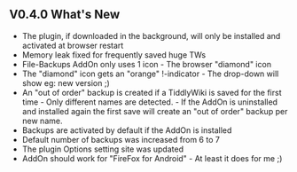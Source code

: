 ## V0.4.0 What's New

 - The plugin, if downloaded in the background, will only be installed and activated at browser restart
 - Memory leak fixed for frequently saved huge TWs
 - File-Backups AddOn only uses 1 icon - The browser "diamond" icon
 - The "diamond" icon gets an "orange" !-indicator
         - The drop-down will show eg: new version ;)
 - An "out of order" backup is created if a TiddlyWiki is saved for the first time
         - Only different names are detected.
         - If the AddOn is uninstalled and installed again the first save will create an "out of order" backup per new name.
 - Backups are activated by default if the AddOn is installed
 - Default number of backups was increased from 6 to 7
 - The plugin Options setting site was updated
 - AddOn should work for "FireFox for Android"
         - At least it does for me ;)
